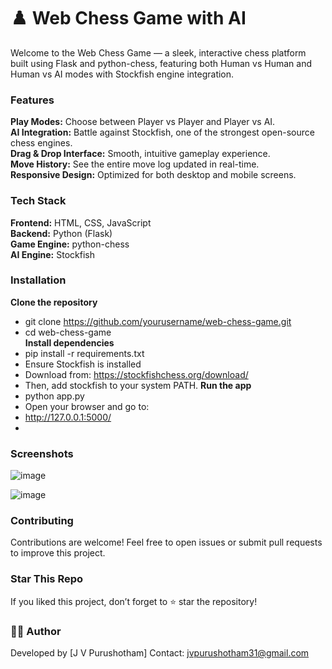 # ♟️ Web Chess Game with AI

Welcome to the Web Chess Game — a sleek, interactive chess platform built using Flask and python-chess, featuring both Human vs Human and Human vs AI modes with Stockfish engine integration.

### Features

**Play Modes:** Choose between Player vs Player and Player vs AI.     
**AI Integration:** Battle against Stockfish, one of the strongest open-source chess engines.      
**Drag & Drop Interface:** Smooth, intuitive gameplay experience.      
**Move History:** See the entire move log updated in real-time.      
**Responsive Design:** Optimized for both desktop and mobile screens.     

### Tech Stack

**Frontend:** HTML, CSS, JavaScript        
**Backend:** Python (Flask)      
**Game Engine:** python-chess      
**AI Engine:** Stockfish   

### Installation      

**Clone the repository**   
- git clone https://github.com/yourusername/web-chess-game.git     
- cd web-chess-game      
**Install dependencies**     
- pip install -r requirements.txt     
- Ensure Stockfish is installed     
- Download from: https://stockfishchess.org/download/    
- Then, add stockfish to your system PATH. 
**Run the app**       
- python app.py       
- Open your browser and go to:     
- http://127.0.0.1:5000/     
- 
### Screenshots

![image](https://github.com/user-attachments/assets/68f1e4e5-405d-49c1-b3f7-d46cae709253)

![image](https://github.com/user-attachments/assets/bc8759e3-0a79-4ed3-97c8-76c61e1b5873)
 
### Contributing

Contributions are welcome! Feel free to open issues or submit pull requests to improve this project.

### Star This Repo

If you liked this project, don’t forget to ⭐ star the repository!

### 👨‍💻 Author

Developed by [J V Purushotham]
Contact: jvpurushotham31@gmail.com
